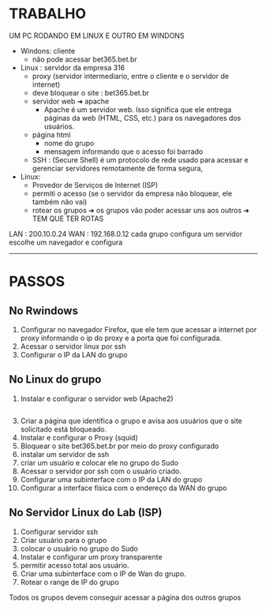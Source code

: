 # TRABALHO
UM PC RODANDO EM LINUX E OUTRO EM WINDONS 
- Windons: cliente
    - não pode acessar bet365.bet.br 
- Linux : servidor da empresa 316
    - proxy (servidor intermediario, entre o cliente e o servidor de internet)
    - deve bloquear o site : bet365.bet.br 
    - servidor web ➜ apache
        - Apache é um servidor web. Isso significa que ele entrega páginas da web (HTML, CSS, etc.) para os navegadores dos usuários.
    - página html
        - nome do grupo
        - mensagem informando que o acesso foi barrado
    - SSH : (Secure Shell) é um protocolo de rede usado para acessar e gerenciar servidores remotamente de forma segura,
- Linux:
  -  Provedor de Serviços de Internet (ISP)
  -  permiti o acesso (se o servidor da empresa não bloquear, ele também não vai)
  -  rotear os grupos ➜ os grupos vão poder acessar uns aos outros ➜ TEM QUE TER ROTAS
 
LAN : 200.10.0.24
WAN : 192.168.0.12
cada grupo configura um servidor
escolhe um navegador e configura 

---
# PASSOS
## No Rwindows
1) Configurar no navegador Firefox, que ele tem que acessar a internet por proxy informando o ip do proxy e a porta que foi configurada.
2) Acessar o servidor linux por ssh
3) Configurar o IP da LAN do grupo



## No Linux do grupo

1) Instalar e configurar o servidor web (Apache2)
```
```
3) Criar a página que identifica o grupo e avisa aos usuários que o site solicitado está bloqueado.
4) Instalar e configurar o Proxy (squid)
5) Bloquear o site bet365.bet.br por meio do proxy configurado
6) instalar um servidor de ssh
7) criar um usuário e colocar ele no grupo do Sudo
8) Acessar o servidor por ssh com o usuário criado.
9) Configurar uma subinterface com o IP da LAN do grupo
10) Configurar a interface física com o endereço da WAN do grupo

## No Servidor Linux do Lab (ISP)

1) Configurar servidor ssh
2) Criar usuário para o grupo
3) colocar o usuário no grupo do Sudo
4) Instalar e configurar um proxy transparente
5) permitir acesso total aos usuário.
6) Criar uma subinterface com o IP de Wan do grupo.
7) Rotear o range de IP do grupo

Todos os grupos devem conseguir acessar a página dos outros grupos



